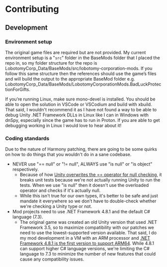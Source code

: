 # Contributing

## Development

### Environment setup

The original game files are required but are not provided.
My current environment setup is a "`src`" folder in the BaseMods folder that I placed the repo in, so my folder
structure for the repo is LobotomyCorp_Data/BaseMods/src/lobotomy-corporation-mods.
If you follow this same structure then the references should use the game’s files and will build the output to the
appropriate BaseMod folder e.g. LobotomyCorp_Data/BaseMods/LobotomyCorporationMods.BadLuckProtectionForGifts.

If you’re running Linux, make sure mono-devel is installed.
You should be able to open the solution in VSCode or VSCodium and build with xbuild.
That said, I wouldn't recommend it as I have not found a way to be able to debug Unity .NET Framework DLLs in Linux like
I can in Windows with dnSpy, especially since the game has to run in Proton.
If you are able to get debugging working in Linux I would love to hear about it!

### Coding standards

Due to the nature of Harmony patching, there are going to be some quirks on how to do things that you wouldn't do in a
sane codebase.

- NEVER use "== null" or "!= null", ALWAYS use "is null" or "is object" respectively.
    - Because of how [Unity overwrites the == operator for null checking](https://stackoverflow.com/a/72072517), it
      breaks unit tests because we're not actually running Unity to run the tests. When we use "is null" then it doesn't
      use the overloaded operator and checks if it's actually null.
    - While this isn't true for our own types, it's better to be safe and just mandate it everywhere so we don't have to
      double-check whether we're checking a Unity type or not.
- Mod projects need to use .NET Framework 4.8.1 and the default C# language (7.3).
    - The original game was created an old Unity version that used .NET Framework 3.5, so to maximize compatibility with
      our patches we need to use the lowest-supported version available. That said, I do my mod development in a VM with
      an ARM processor
      and [.NET Framework 4.8.1 is the first version to support ARM64](https://devblogs.microsoft.com/dotnet/announcing-dotnet-framework-481/).
      While 4.8.1 can support higher C# language versions, we're limiting the C# language to 7.3 to minimize the number
      of new features that could cause any compatibility issues. 
